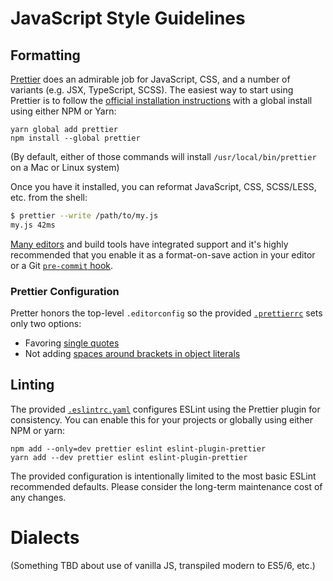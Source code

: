 # JavaScript Style Guidelines

## Formatting

[Prettier](https://prettier.io) does an admirable job for JavaScript, CSS, and a number of variants (e.g. JSX, TypeScript, SCSS). The easiest way to start using Prettier is to follow the [official installation instructions](https://prettier.io/docs/en/install.html) with a global install using either NPM or Yarn:

    yarn global add prettier
    npm install --global prettier

(By default, either of those commands will install `/usr/local/bin/prettier` on a Mac or Linux system)

Once you have it installed, you can reformat JavaScript, CSS, SCSS/LESS, etc. from the shell:

```bash
$ prettier --write /path/to/my.js
my.js 42ms
```

[Many editors](https://prettier.io/docs/en/editors.html) and build tools have integrated support and it's highly recommended that you enable it as a format-on-save action in your editor or a Git [`pre-commit` hook](https://prettier.io/docs/en/precommit.html).

### Prettier Configuration

Pretter honors the top-level `.editorconfig` so the provided [`.prettierrc`](.prettierrc) sets only two options:

* Favoring [single quotes](https://prettier.io/docs/en/options.html#quotes)
* Not adding [spaces around brackets in object literals](https://prettier.io/docs/en/options.html#bracket-spacing)

## Linting

The provided [`.eslintrc.yaml`](.eslintrc.yaml) configures ESLint using the
Prettier plugin for consistency. You can enable this for your projects or
globally using either NPM or yarn:

    npm add --only=dev prettier eslint eslint-plugin-prettier
    yarn add --dev prettier eslint eslint-plugin-prettier

The provided configuration is intentionally limited to the most basic ESLint
recommended defaults. Please consider the long-term maintenance cost of any
changes.

# Dialects

(Something TBD about use of vanilla JS, transpiled modern to ES5/6, etc.)
